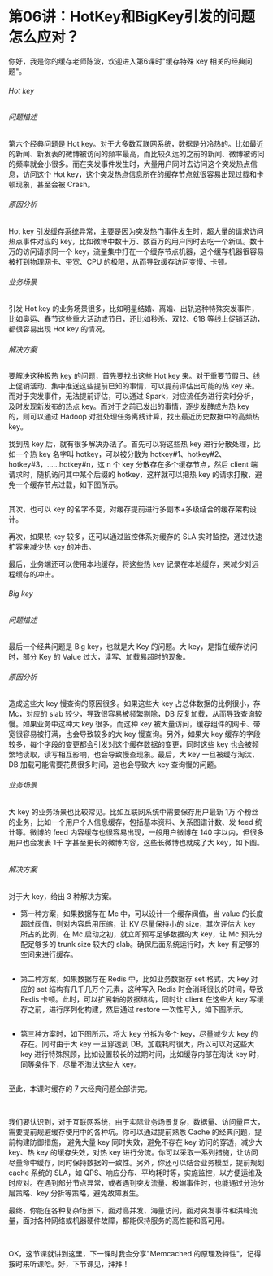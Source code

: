 # 第06讲：HotKey和BigKey引发的问题怎么应对？

你好，我是你的缓存老师陈波，欢迎进入第6课时"缓存特殊 key 相关的经典问题"。

###### Hot key

###### 问题描述

第六个经典问题是 Hot key。对于大多数互联网系统，数据是分冷热的。比如最近的新闻、新发表的微博被访问的频率最高，而比较久远的之前的新闻、微博被访问的频率就会小很多。而在突发事件发生时，大量用户同时去访问这个突发热点信息，访问这个 Hot key，这个突发热点信息所在的缓存节点就很容易出现过载和卡顿现象，甚至会被 Crash。

###### 原因分析

Hot key 引发缓存系统异常，主要是因为突发热门事件发生时，超大量的请求访问热点事件对应的 key，比如微博中数十万、数百万的用户同时去吃一个新瓜。数十万的访问请求同一个 key，流量集中打在一个缓存节点机器，这个缓存机器很容易被打到物理网卡、带宽、CPU 的极限，从而导致缓存访问变慢、卡顿。

###### 业务场景

引发 Hot key 的业务场景很多，比如明星结婚、离婚、出轨这种特殊突发事件，比如奥运、春节这些重大活动或节日，还比如秒杀、双12、618 等线上促销活动，都很容易出现 Hot key 的情况。

###### 解决方案

要解决这种极热 key 的问题，首先要找出这些 Hot key 来。对于重要节假日、线上促销活动、集中推送这些提前已知的事情，可以提前评估出可能的热 key 来。而对于突发事件，无法提前评估，可以通过 Spark，对应流任务进行实时分析，及时发现新发布的热点 key。而对于之前已发出的事情，逐步发酵成为热 key 的，则可以通过 Hadoop 对批处理任务离线计算，找出最近历史数据中的高频热 key。

找到热 key 后，就有很多解决办法了。首先可以将这些热 key 进行分散处理，比如一个热 key 名字叫 hotkey，可以被分散为 hotkey#1、hotkey#2、hotkey#3，......hotkey#n，这 n 个 key 分散存在多个缓存节点，然后 client 端请求时，随机访问其中某个后缀的 hotkey，这样就可以把热 key 的请求打散，避免一个缓存节点过载，如下图所示。


<Image alt="" src="http://s0.lgstatic.com/i/image2/M01/99/72/CgoB5l2kSmaALnx3AADSQZPFHOM649.png"/> 


其次，也可以 key 的名字不变，对缓存提前进行多副本+多级结合的缓存架构设计。

再次，如果热 key 较多，还可以通过监控体系对缓存的 SLA 实时监控，通过快速扩容来减少热 key 的冲击。

最后，业务端还可以使用本地缓存，将这些热 key 记录在本地缓存，来减少对远程缓存的冲击。

###### Big key

###### 问题描述

最后一个经典问题是 Big key，也就是大 Key 的问题。大 key，是指在缓存访问时，部分 Key 的 Value 过大，读写、加载易超时的现象。

###### 原因分析

造成这些大 key 慢查询的原因很多。如果这些大 key 占总体数据的比例很小，存 Mc，对应的 slab 较少，导致很容易被频繁剔除，DB 反复加载，从而导致查询较慢。如果业务中这种大 key 很多，而这种 key 被大量访问，缓存组件的网卡、带宽很容易被打满，也会导致较多的大 key 慢查询。另外，如果大 key 缓存的字段较多，每个字段的变更都会引发对这个缓存数据的变更，同时这些 key 也会被频繁地读取，读写相互影响，也会导致慢查现象。最后，大 key 一旦被缓存淘汰，DB 加载可能需要花费很多时间，这也会导致大 key 查询慢的问题。

###### 业务场景

大 key 的业务场景也比较常见。比如互联网系统中需要保存用户最新 1万 个粉丝的业务，比如一个用户个人信息缓存，包括基本资料、关系图谱计数、发 feed 统计等。微博的 feed 内容缓存也很容易出现，一般用户微博在 140 字以内，但很多用户也会发表 1千 字甚至更长的微博内容，这些长微博也就成了大 key，如下图。


<Image alt="" src="http://s0.lgstatic.com/i/image2/M01/99/92/CgotOV2kSmaAPcVbAAB3WSWtgpo221.png"/> 


###### 解决方案

对于大 key，给出 3 种解决方案。

* 第一种方案，如果数据存在 Mc 中，可以设计一个缓存阀值，当 value 的长度超过阀值，则对内容启用压缩，让 KV 尽量保持小的 size，其次评估大 key 所占的比例，在 Mc 启动之初，就立即预写足够数据的大 key，让 Mc 预先分配足够多的 trunk size 较大的 slab。确保后面系统运行时，大 key 有足够的空间来进行缓存。


<Image alt="" src="http://s0.lgstatic.com/i/image2/M01/99/72/CgoB5l2kSmaAMET9AACrkN0JqFc011.png"/> 


* 第二种方案，如果数据存在 Redis 中，比如业务数据存 set 格式，大 key 对应的 set 结构有几千几万个元素，这种写入 Redis 时会消耗很长的时间，导致 Redis 卡顿。此时，可以扩展新的数据结构，同时让 client 在这些大 key 写缓存之前，进行序列化构建，然后通过 restore 一次性写入，如下图所示。


<Image alt="" src="http://s0.lgstatic.com/i/image2/M01/99/92/CgotOV2kSmaAXnFGAAC1hm9Qofg743.png"/> 


* 第三种方案时，如下图所示，将大 key 分拆为多个 key，尽量减少大 key 的存在。同时由于大 key 一旦穿透到 DB，加载耗时很大，所以可以对这些大 key 进行特殊照顾，比如设置较长的过期时间，比如缓存内部在淘汰 key 时，同等条件下，尽量不淘汰这些大 key。


<Image alt="" src="http://s0.lgstatic.com/i/image2/M01/99/72/CgoB5l2kSmeAeayMAAD0DTkVh1k994.png"/> 


至此，本课时缓存的 7 大经典问题全部讲完。

<br />

我们要认识到，对于互联网系统，由于实际业务场景复杂，数据量、访问量巨大，需要提前规避缓存使用中的各种坑。你可以通过提前熟悉 Cache 的经典问题，提前构建防御措施， 避免大量 key 同时失效，避免不存在 key 访问的穿透，减少大 key、热 key 的缓存失效，对热 key 进行分流。你可以采取一系列措施，让访问尽量命中缓存，同时保持数据的一致性。另外，你还可以结合业务模型，提前规划 cache 系统的 SLA，如 QPS、响应分布、平均耗时等，实施监控，以方便运维及时应对。在遇到部分节点异常，或者遇到突发流量、极端事件时，也能通过分池分层策略、key 分拆等策略，避免故障发生。

最终，你能在各种复杂场景下，面对高并发、海量访问，面对突发事件和洪峰流量，面对各种网络或机器硬件故障，都能保持服务的高性能和高可用。

<br />

OK，这节课就讲到这里，下一课时我会分享"Memcached 的原理及特性"，记得按时来听课哈。好，下节课见，拜拜！

